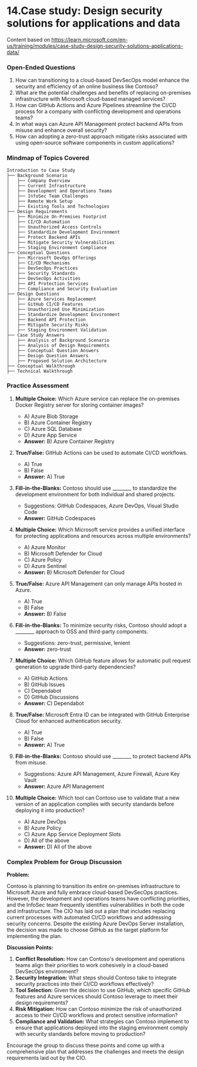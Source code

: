 # 14.Case study: Design security solutions for applications and data

Content based on https://learn.microsoft.com/en-us/training/modules/case-study-design-security-solutions-applications-data/

### Open-Ended Questions

1. How can transitioning to a cloud-based DevSecOps model enhance the security and efficiency of an online business like Contoso?
2. What are the potential challenges and benefits of replacing on-premises infrastructure with Microsoft cloud-based managed services?
3. How can GitHub Actions and Azure Pipelines streamline the CI/CD process for a company with conflicting development and operations teams?
4. In what ways can Azure API Management protect backend APIs from misuse and enhance overall security?
5. How can adopting a zero-trust approach mitigate risks associated with using open-source software components in custom applications?

### Mindmap of Topics Covered

```
Introduction to Case Study
├── Background Scenario
│   ├── Company Overview
│   ├── Current Infrastructure
│   ├── Development and Operations Teams
│   ├── InfoSec Team Challenges
│   ├── Remote Work Setup
│   ├── Existing Tools and Technologies
├── Design Requirements
│   ├── Minimize On-Premises Footprint
│   ├── CI/CD Automation
│   ├── Unauthorized Access Controls
│   ├── Standardize Development Environment
│   ├── Protect Backend APIs
│   ├── Mitigate Security Vulnerabilities
│   ├── Staging Environment Compliance
├── Conceptual Questions
│   ├── Microsoft DevOps Offerings
│   ├── CI/CD Mechanisms
│   ├── DevSecOps Practices
│   ├── Security Standards
│   ├── DevSecOps Activities
│   ├── API Protection Services
│   ├── Compliance and Security Evaluation
├── Design Questions
│   ├── Azure Services Replacement
│   ├── GitHub CI/CD Features
│   ├── Unauthorized Use Minimization
│   ├── Standardize Development Environment
│   ├── Backend API Protection
│   ├── Mitigate Security Risks
│   ├── Staging Environment Validation
├── Case Study Answers
│   ├── Analysis of Background Scenario
│   ├── Analysis of Design Requirements
│   ├── Conceptual Question Answers
│   ├── Design Question Answers
│   ├── Proposed Solution Architecture
├── Conceptual Walkthrough
├── Technical Walkthrough
```

### Practice Assessment

1. **Multiple Choice:** Which Azure service can replace the on-premises Docker Registry server for storing container images?
   - A) Azure Blob Storage
   - B) Azure Container Registry
   - C) Azure SQL Database
   - D) Azure App Service
   - **Answer:** B) Azure Container Registry

2. **True/False:** GitHub Actions can be used to automate CI/CD workflows.
   - A) True
   - B) False
   - **Answer:** A) True

3. **Fill-in-the-Blanks:** Contoso should use ________ to standardize the development environment for both individual and shared projects.
   - Suggestions: GitHub Codespaces, Azure DevOps, Visual Studio Code
   - **Answer:** GitHub Codespaces

4. **Multiple Choice:** Which Microsoft service provides a unified interface for protecting applications and resources across multiple environments?
   - A) Azure Monitor
   - B) Microsoft Defender for Cloud
   - C) Azure Policy
   - D) Azure Sentinel
   - **Answer:** B) Microsoft Defender for Cloud

5. **True/False:** Azure API Management can only manage APIs hosted in Azure.
   - A) True
   - B) False
   - **Answer:** B) False

6. **Fill-in-the-Blanks:** To minimize security risks, Contoso should adopt a ________ approach to OSS and third-party components.
   - Suggestions: zero-trust, permissive, lenient
   - **Answer:** zero-trust

7. **Multiple Choice:** Which GitHub feature allows for automatic pull request generation to upgrade third-party dependencies?
   - A) GitHub Actions
   - B) GitHub Issues
   - C) Dependabot
   - D) GitHub Discussions
   - **Answer:** C) Dependabot

8. **True/False:** Microsoft Entra ID can be integrated with GitHub Enterprise Cloud for enhanced authentication security.
   - A) True
   - B) False
   - **Answer:** A) True

9. **Fill-in-the-Blanks:** Contoso should use ________ to protect backend APIs from misuse.
   - Suggestions: Azure API Management, Azure Firewall, Azure Key Vault
   - **Answer:** Azure API Management

10. **Multiple Choice:** Which tool can Contoso use to validate that a new version of an application complies with security standards before deploying it into production?
    - A) Azure DevOps
    - B) Azure Policy
    - C) Azure App Service Deployment Slots
    - D) All of the above
    - **Answer:** D) All of the above

### Complex Problem for Group Discussion

**Problem:**

Contoso is planning to transition its entire on-premises infrastructure to Microsoft Azure and fully embrace cloud-based DevSecOps practices. However, the development and operations teams have conflicting priorities, and the InfoSec team frequently identifies vulnerabilities in both the code and infrastructure. The CIO has laid out a plan that includes replacing current processes with automated CI/CD workflows and addressing security concerns. Despite the existing Azure DevOps Server installation, the decision was made to choose GitHub as the target platform for implementing the plan.

**Discussion Points:**

1. **Conflict Resolution:** How can Contoso's development and operations teams align their priorities to work cohesively in a cloud-based DevSecOps environment?
2. **Security Integration:** What steps should Contoso take to integrate security practices into their CI/CD workflows effectively?
3. **Tool Selection:** Given the decision to use GitHub, which specific GitHub features and Azure services should Contoso leverage to meet their design requirements?
4. **Risk Mitigation:** How can Contoso minimize the risk of unauthorized access to their CI/CD workflows and protect sensitive information?
5. **Compliance and Validation:** What strategies can Contoso implement to ensure that applications deployed into the staging environment comply with security standards before moving to production?

Encourage the group to discuss these points and come up with a comprehensive plan that addresses the challenges and meets the design requirements laid out by the CIO.